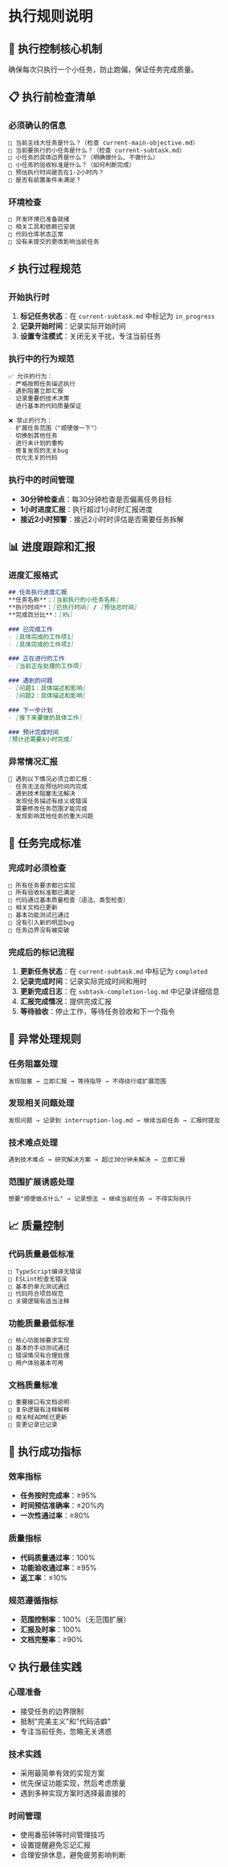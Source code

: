# 执行规则说明

## 🎯 执行控制核心机制

确保每次只执行一个小任务，防止跑偏，保证任务完成质量。

## 📋 执行前检查清单

### 必须确认的信息
```markdown
□ 当前主线大任务是什么？（检查 current-main-objective.md）
□ 当前要执行的小任务是什么？（检查 current-subtask.md）
□ 小任务的具体边界是什么？（明确做什么、不做什么）
□ 小任务的验收标准是什么？（如何判断完成）
□ 预估执行时间是否在1-2小时内？
□ 是否有前置条件未满足？
```

### 环境检查
```markdown
□ 开发环境已准备就绪
□ 相关工具和依赖已安装
□ 代码仓库状态正常
□ 没有未提交的更改影响当前任务
```

## ⚡ 执行过程规范

### 开始执行时
1. **标记任务状态**：在 `current-subtask.md` 中标记为 `in_progress`
2. **记录开始时间**：记录实际开始时间
3. **设置专注模式**：关闭无关干扰，专注当前任务

### 执行中的行为规范
```markdown
✅ 允许的行为：
- 严格按照任务描述执行
- 遇到阻塞立即汇报
- 记录重要的技术决策
- 进行基本的代码质量保证

❌ 禁止的行为：
- 扩展任务范围（"顺便做一下"）
- 切换到其他任务
- 进行未计划的重构
- 修复发现的无关bug
- 优化无关的代码
```

### 执行中的时间管理
- **30分钟检查点**：每30分钟检查是否偏离任务目标
- **1小时进度汇报**：执行超过1小时时汇报进度
- **接近2小时预警**：接近2小时时评估是否需要任务拆解

## 📊 进度跟踪和汇报

### 进度汇报格式
```markdown
## 任务执行进度汇报
**任务名称**：[当前执行的小任务名称]
**执行时间**：[已执行时间] / [预估总时间]
**完成百分比**：[X%]

### 已完成工作
- [具体完成的工作项1]
- [具体完成的工作项2]

### 正在进行的工作
- [当前正在处理的工作项]

### 遇到的问题
- [问题1：具体描述和影响]
- [问题2：具体描述和影响]

### 下一步计划
- [接下来要做的具体工作]

### 预计完成时间
[预计还需要X小时完成]
```

### 异常情况汇报
```markdown
🚨 遇到以下情况必须立即汇报：
- 任务无法在预估时间内完成
- 遇到技术阻塞无法解决
- 发现任务描述有歧义或错误
- 需要修改任务范围才能完成
- 发现影响其他任务的重大问题
```

## 🏁 任务完成标准

### 完成时必须检查
```markdown
□ 所有任务要求都已实现
□ 所有验收标准都已满足
□ 代码通过基本质量检查（语法、类型检查）
□ 相关文档已更新
□ 基本功能测试已通过
□ 没有引入新的明显bug
□ 任务边界没有被突破
```

### 完成后的标记流程
1. **更新任务状态**：在 `current-subtask.md` 中标记为 `completed`
2. **记录完成时间**：记录实际完成时间和用时
3. **更新完成日志**：在 `subtask-completion-log.md` 中记录详细信息
4. **汇报完成情况**：提供完成汇报
5. **等待验收**：停止工作，等待任务验收和下一个指令

## 🚨 异常处理规则

### 任务阻塞处理
```markdown
发现阻塞 → 立即汇报 → 等待指导 → 不得绕行或扩展范围
```

### 发现相关问题处理
```markdown
发现问题 → 记录到 interruption-log.md → 继续当前任务 → 汇报时提及
```

### 技术难点处理
```markdown
遇到技术难点 → 研究解决方案 → 超过30分钟未解决 → 立即汇报
```

### 范围扩展诱惑处理
```markdown
想要"顺便做点什么" → 记录想法 → 继续当前任务 → 不得实际执行
```

## 📈 质量控制

### 代码质量最低标准
```markdown
□ TypeScript编译无错误
□ ESLint检查无错误  
□ 基本的单元测试通过
□ 代码符合项目规范
□ 关键逻辑有适当注释
```

### 功能质量最低标准
```markdown
□ 核心功能按要求实现
□ 基本的手动测试通过
□ 错误情况有合理处理
□ 用户体验基本可用
```

### 文档质量标准
```markdown  
□ 重要接口有文档说明
□ 复杂逻辑有注释解释
□ 相关README已更新
□ 变更记录已记录
```

## 🎯 执行成功指标

### 效率指标
- **任务按时完成率**：≥95%
- **时间预估准确率**：±20%内
- **一次性通过率**：≥80%

### 质量指标  
- **代码质量通过率**：100%
- **功能验收通过率**：≥95%
- **返工率**：≤10%

### 规范遵循指标
- **范围控制率**：100%（无范围扩展）
- **汇报及时率**：100%
- **文档完整率**：≥90%

## 💡 执行最佳实践

### 心理准备
- 接受任务的边界限制
- 抵制"完美主义"和"代码洁癖"  
- 专注当前任务，忽略无关诱惑

### 技术实践
- 采用最简单有效的实现方案
- 优先保证功能实现，然后考虑质量
- 遇到多种实现方案时选择最直接的

### 时间管理
- 使用番茄钟等时间管理技巧
- 设置提醒避免忘记汇报
- 合理安排休息，避免疲劳影响判断